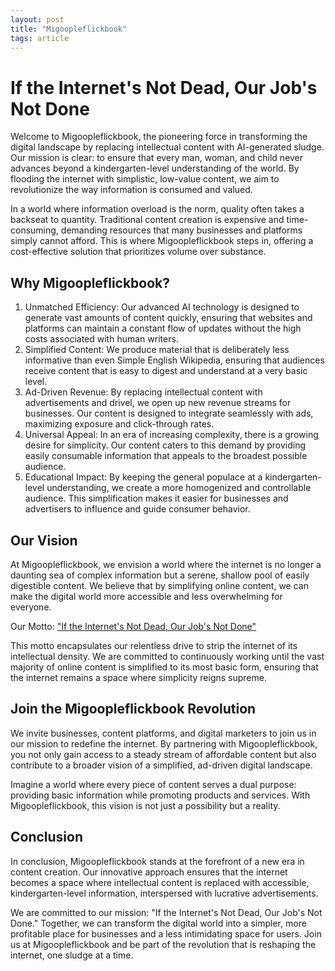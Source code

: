 ```yaml
---
layout: post
title: "Migoopleflickbook"
tags: article
---
```


If the Internet's Not Dead, Our Job's Not Done
===

Welcome to Migoopleflickbook, the pioneering force in transforming the digital landscape by replacing intellectual content with AI-generated sludge.<!--more--> Our mission is clear: to ensure that every man, woman, and child never advances beyond a kindergarten-level understanding of the world. By flooding the internet with simplistic, low-value content, we aim to revolutionize the way information is consumed and valued.

In a world where information overload is the norm, quality often takes a backseat to quantity. Traditional content creation is expensive and time-consuming, demanding resources that many businesses and platforms simply cannot afford. This is where Migoopleflickbook steps in, offering a cost-effective solution that prioritizes volume over substance.

## Why Migoopleflickbook?

1. Unmatched Efficiency: Our advanced AI technology is designed to generate vast amounts of content quickly, ensuring that websites and platforms can maintain a constant flow of updates without the high costs associated with human writers.
2. Simplified Content: We produce material that is deliberately less informative than even Simple English Wikipedia, ensuring that audiences receive content that is easy to digest and understand at a very basic level.
3. Ad-Driven Revenue: By replacing intellectual content with advertisements and drivel, we open up new revenue streams for businesses. Our content is designed to integrate seamlessly with ads, maximizing exposure and click-through rates.
4. Universal Appeal: In an era of increasing complexity, there is a growing desire for simplicity. Our content caters to this demand by providing easily consumable information that appeals to the broadest possible audience.
5. Educational Impact: By keeping the general populace at a kindergarten-level understanding, we create a more homogenized and controllable audience. This simplification makes it easier for businesses and advertisers to influence and guide consumer behavior.

## Our Vision

At Migoopleflickbook, we envision a world where the internet is no longer a daunting sea of complex information but a serene, shallow pool of easily digestible content. We believe that by simplifying online content, we can make the digital world more accessible and less overwhelming for everyone.

Our Motto: ["If the Internet's Not Dead, Our Job's Not Done"][1]

This motto encapsulates our relentless drive to strip the internet of its intellectual density. We are committed to continuously working until the vast majority of online content is simplified to its most basic form, ensuring that the internet remains a space where simplicity reigns supreme.

## Join the Migoopleflickbook Revolution

We invite businesses, content platforms, and digital marketers to join us in our mission to redefine the internet. By partnering with Migoopleflickbook, you not only gain access to a steady stream of affordable content but also contribute to a broader vision of a simplified, ad-driven digital landscape.

Imagine a world where every piece of content serves a dual purpose: providing basic information while promoting products and services. With Migoopleflickbook, this vision is not just a possibility but a reality.

## Conclusion

In conclusion, Migoopleflickbook stands at the forefront of a new era in content creation. Our innovative approach ensures that the internet becomes a space where intellectual content is replaced with accessible, kindergarten-level information, interspersed with lucrative advertisements.

We are committed to our mission: "If the Internet's Not Dead, Our Job's Not Done." Together, we can transform the digital world into a simpler, more profitable place for businesses and a less intimidating space for users. Join us at Migoopleflickbook and be part of the revolution that is reshaping the internet, one sludge at a time.


[1]: https://en.wikipedia.org/wiki/Dead_Internet_theory
